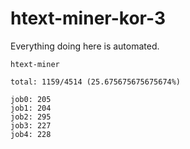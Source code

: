 # htext-miner-kor-3

Everything doing here is automated.

```
htext-miner

total: 1159/4514 (25.675675675675674%)

job0: 205
job1: 204
job2: 295
job3: 227
job4: 228
```
